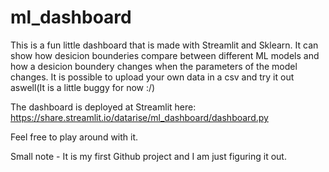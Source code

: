# ml_dashboard
This is a fun little dashboard that is made with Streamlit and Sklearn. It can show how desicion bounderies compare between different ML models and how a desicion boundery changes when the parameters of the model changes. It is possible to upload your own data in a csv and try it out aswell(It is a little buggy for now :/)

The dashboard is deployed at Streamlit here: https://share.streamlit.io/datarise/ml_dashboard/dashboard.py

Feel free to play around with it.

Small note - It is my first Github project and I am just figuring it out. 
